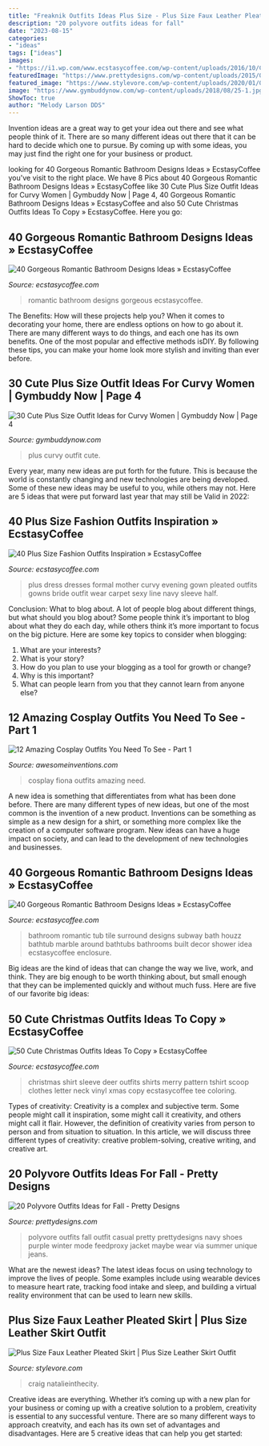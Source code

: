 ```yaml
---
title: "Freaknik Outfits Ideas Plus Size - Plus Size Faux Leather Pleated Skirt"
description: "20 polyvore outfits ideas for fall"
date: "2023-08-15"
categories:
- "ideas"
tags: ["ideas"]
images:
- "https://i1.wp.com/www.ecstasycoffee.com/wp-content/uploads/2016/10/Christmas-Scoop-Neck-Long-Sleeve-Deer-and-Letter-Pattern-T-Shirt.jpg"
featuredImage: "https://www.prettydesigns.com/wp-content/uploads/2015/09/20-polyvore-outfits-ideas-for-fall18.jpg"
featured_image: "https://www.stylevore.com/wp-content/uploads/2020/01/0292715cb0a7d93e7c956c4884f5e746.jpg"
image: "https://www.gymbuddynow.com/wp-content/uploads/2018/08/25-1.jpg"
ShowToc: true
author: "Melody Larson DDS"
---
```



Invention ideas are a great way to get your idea out there and see what people think of it. There are so many different ideas out there that it can be hard to decide which one to pursue. By coming up with some ideas, you may just find the right one for your business or product.

	

		
looking for 40 Gorgeous Romantic Bathroom Designs Ideas » EcstasyCoffee you've visit to the right place. We have 8 Pics about 40 Gorgeous Romantic Bathroom Designs Ideas » EcstasyCoffee like 30 Cute Plus Size Outfit Ideas for Curvy Women | Gymbuddy Now | Page 4, 40 Gorgeous Romantic Bathroom Designs Ideas » EcstasyCoffee and also 50 Cute Christmas Outfits Ideas To Copy » EcstasyCoffee. Here you go:
		
    
## 40 Gorgeous Romantic Bathroom Designs Ideas » EcstasyCoffee

<img loading=lazy src="https://i0.wp.com/www.ecstasycoffee.com/wp-content/uploads/2016/10/Romantic-Bathroom-Designs-Ideas-10.jpg" onerror="this.onerror=null;this.src='https://tse4.mm.bing.net/th?id=OIP.GmvUUMbKeSOjQoJuwAxhvgHaKG&amp;pid=15.1';" alt="40 Gorgeous Romantic Bathroom Designs Ideas » EcstasyCoffee">

_Source: ecstasycoffee.com_

>romantic bathroom designs gorgeous ecstasycoffee. 

	

The Benefits: How will these projects help you?
When it comes to decorating your home, there are endless options on how to go about it. There are many different ways to do things, and each one has its own benefits. One of the most popular and effective methods isDIY. By following these tips, you can make your home look more stylish and inviting than ever before.

    
## 30 Cute Plus Size Outfit Ideas For Curvy Women | Gymbuddy Now | Page 4

<img loading=lazy src="https://www.gymbuddynow.com/wp-content/uploads/2018/08/25-1.jpg" onerror="this.onerror=null;this.src='https://tse3.mm.bing.net/th?id=OIP.tuH_im-Hm2FAa1Q30TkLhwHaKk&amp;pid=15.1';" alt="30 Cute Plus Size Outfit Ideas for Curvy Women | Gymbuddy Now | Page 4">

_Source: gymbuddynow.com_

>plus curvy outfit cute. 

	

Every year, many new ideas are put forth for the future. This is because the world is constantly changing and new technologies are being developed. Some of these new ideas may be useful to you, while others may not. Here are 5 ideas that were put forward last year that may still be Valid in 2022: 

    
## 40 Plus Size Fashion Outfits Inspiration » EcstasyCoffee

<img loading=lazy src="https://i1.wp.com/www.ecstasycoffee.com/wp-content/uploads/2016/10/Pleated-evening-gown.jpg?resize=648%2C1024" onerror="this.onerror=null;this.src='https://tse2.mm.bing.net/th?id=OIP.M4VGERuCpbioASR47VNzlQHaLt&amp;pid=15.1';" alt="40 Plus Size Fashion Outfits Inspiration » EcstasyCoffee">

_Source: ecstasycoffee.com_

>plus dress dresses formal mother curvy evening gown pleated outfits gowns bride outfit wear carpet sexy line navy sleeve half. 

	

Conclusion: What to blog about.
A lot of people blog about different things, but what should you blog about? Some people think it’s important to blog about what they do each day, while others think it’s more important to focus on the big picture. Here are some key topics to consider when blogging:
1. What are your interests? 
2. What is your story? 
3. How do you plan to use your blogging as a tool for growth or change? 
4. Why is this important? 
5. What can people learn from you that they cannot learn from anyone else?

    
## 12 Amazing Cosplay Outfits You Need To See - Part 1

<img loading=lazy src="https://www.awesomeinventions.com/wp-content/uploads/2016/05/cosplay-fiona.jpg" onerror="this.onerror=null;this.src='https://tse4.mm.bing.net/th?id=OIP.zLKBNasqLxx3jwa76FdBqwHaLH&amp;pid=15.1';" alt="12 Amazing Cosplay Outfits You Need To See - Part 1">

_Source: awesomeinventions.com_

>cosplay fiona outfits amazing need. 

	

A new idea is something that differentiates from what has been done before. There are many different types of new ideas, but one of the most common is the invention of a new product. Inventions can be something as simple as a new design for a shirt, or something more complex like the creation of a computer software program. New ideas can have a huge impact on society, and can lead to the development of new technologies and businesses.

    
## 40 Gorgeous Romantic Bathroom Designs Ideas » EcstasyCoffee

<img loading=lazy src="https://i0.wp.com/www.ecstasycoffee.com/wp-content/uploads/2016/10/Romantic-Bathroom-idea.jpg" onerror="this.onerror=null;this.src='https://tse3.mm.bing.net/th?id=OIP.l7IzUj7hrhF80WaCauac6wHaJ4&amp;pid=15.1';" alt="40 Gorgeous Romantic Bathroom Designs Ideas » EcstasyCoffee">

_Source: ecstasycoffee.com_

>bathroom romantic tub tile surround designs subway bath houzz bathtub marble around bathtubs bathrooms built decor shower idea ecstasycoffee enclosure. 

	

Big ideas are the kind of ideas that can change the way we live, work, and think. They are big enough to be worth thinking about, but small enough that they can be implemented quickly and without much fuss. Here are five of our favorite big ideas: 

    
## 50 Cute Christmas Outfits Ideas To Copy » EcstasyCoffee

<img loading=lazy src="https://i1.wp.com/www.ecstasycoffee.com/wp-content/uploads/2016/10/Christmas-Scoop-Neck-Long-Sleeve-Deer-and-Letter-Pattern-T-Shirt.jpg" onerror="this.onerror=null;this.src='https://tse4.mm.bing.net/th?id=OIP.2qG1qPhc0Hn7OH5TDwUs2AHaLz&amp;pid=15.1';" alt="50 Cute Christmas Outfits Ideas To Copy » EcstasyCoffee">

_Source: ecstasycoffee.com_

>christmas shirt sleeve deer outfits shirts merry pattern tshirt scoop clothes letter neck vinyl xmas copy ecstasycoffee tee coloring. 

	

Types of creativity:
Creativity is a complex and subjective term. Some people might call it inspiration, some might call it creativity, and others might call it flair. However, the definition of creativity varies from person to person and from situation to situation. In this article, we will discuss three different types of creativity: creative problem-solving, creative writing, and creative art.

    
## 20 Polyvore Outfits Ideas For Fall - Pretty Designs

<img loading=lazy src="https://www.prettydesigns.com/wp-content/uploads/2015/09/20-polyvore-outfits-ideas-for-fall18.jpg" onerror="this.onerror=null;this.src='https://tse1.mm.bing.net/th?id=OIP.exeRzRYz4HkNca5rNS-RqAHaKW&amp;pid=15.1';" alt="20 Polyvore Outfits Ideas for Fall - Pretty Designs">

_Source: prettydesigns.com_

>polyvore outfits fall outfit casual pretty prettydesigns navy shoes purple winter mode feedproxy jacket maybe wear via summer unique jeans. 

	

What are the newest ideas?
The latest ideas focus on using technology to improve the lives of people. Some examples include using wearable devices to measure heart rate, tracking food intake and sleep, and building a virtual reality environment that can be used to learn new skills.

    
## Plus Size Faux Leather Pleated Skirt | Plus Size Leather Skirt Outfit

<img loading=lazy src="https://www.stylevore.com/wp-content/uploads/2020/01/0292715cb0a7d93e7c956c4884f5e746.jpg" onerror="this.onerror=null;this.src='https://tse3.mm.bing.net/th?id=OIP.KK2jI1wGw2ztB-8xjFINJwHaLH&amp;pid=15.1';" alt="Plus Size Faux Leather Pleated Skirt | Plus Size Leather Skirt Outfit">

_Source: stylevore.com_

>craig natalieinthecity. 

	

Creative ideas are everything. Whether it’s coming up with a new plan for your business or coming up with a creative solution to a problem, creativity is essential to any successful venture. There are so many different ways to approach creatvity, and each has its own set of advantages and disadvantages. Here are 5 creative ideas that can help you get started: 

